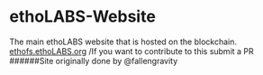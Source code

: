 # ethoLABS-Website
The main ethoLABS website that is hosted on the blockchain. [ethofs.ethoLABS.org](http://ethofs.etholabs.org/)
/If you want to contribute to this submit a PR
######Site originally done by @fallengravity

